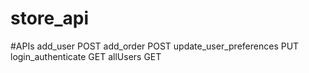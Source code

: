 # store_api

#APIs
add_user POST
add_order POST
update_user_preferences PUT
login_authenticate GET
allUsers GET
